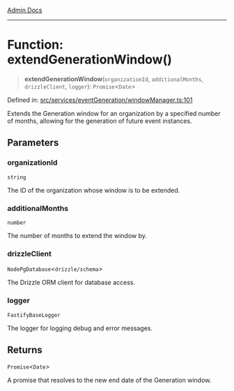 [Admin Docs](/)

***

# Function: extendGenerationWindow()

> **extendGenerationWindow**(`organizationId`, `additionalMonths`, `drizzleClient`, `logger`): `Promise`\<`Date`\>

Defined in: [src/services/eventGeneration/windowManager.ts:101](https://github.com/Sourya07/talawa-api/blob/583d62db9438de398bb9012a4a2617e2cb268b08/src/services/eventGeneration/windowManager.ts#L101)

Extends the Generation window for an organization by a specified number of months,
allowing for the generation of future event instances.

## Parameters

### organizationId

`string`

The ID of the organization whose window is to be extended.

### additionalMonths

`number`

The number of months to extend the window by.

### drizzleClient

`NodePgDatabase`\<``drizzle/schema``\>

The Drizzle ORM client for database access.

### logger

`FastifyBaseLogger`

The logger for logging debug and error messages.

## Returns

`Promise`\<`Date`\>

A promise that resolves to the new end date of the Generation window.
